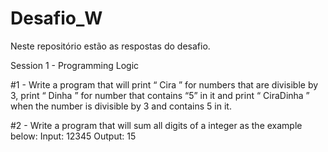 # Desafio_W
Neste repositório estão as respostas do desafio.


Session 1 - Programming Logic

#1 - Write a program that will print “ Cira ” for numbers that are divisible by 3, print “ Dinha ” for number
that contains “5” in it and print “ CiraDinha ” when the number is divisible by 3 and contains 5 in it.

#2 - Write a program that will sum all digits of a integer as the example below:
Input: 12345
Output: 15
